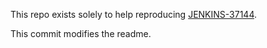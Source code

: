 This repo exists solely to help reproducing [JENKINS-37144](https://issues.jenkins-ci.org/browse/JENKINS-37144).

This commit modifies the readme.
